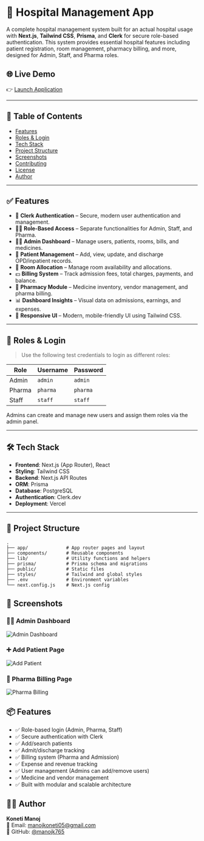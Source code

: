 # 🏥 Hospital Management App

A complete hospital management system built for an actual hospital usage with **Next.js**, **Tailwind CSS**, **Prisma**, and **Clerk** for secure role-based authentication. This system provides essential hospital features including patient registration, room management, pharmacy billing, and more, designed for Admin, Staff, and Pharma roles.

## 🌐 Live Demo

👉 [Launch Application](https://hospital-software-nine.vercel.app)

---

## 📌 Table of Contents

- [Features](#-features)
- [Roles & Login](#-roles--login)
- [Tech Stack](#-tech-stack)
- [Project Structure](#-project-structure)
- [Screenshots](#-screenshots)
- [Contributing](#-contributing)
- [License](#-license)
- [Author](#-author)

---

## ✅ Features

- 🔐 **Clerk Authentication** – Secure, modern user authentication and management.
- 🧑‍⚕️ **Role-Based Access** – Separate functionalities for Admin, Staff, and Pharma.
- 👨‍💼 **Admin Dashboard** – Manage users, patients, rooms, bills, and medicines.
- 🏥 **Patient Management** – Add, view, update, and discharge OPD/inpatient records.
- 🚪 **Room Allocation** – Manage room availability and allocations.
- 💵 **Billing System** – Track admission fees, total charges, payments, and balance.
- 💊 **Pharmacy Module** – Medicine inventory, vendor management, and pharma billing.
- 📊 **Dashboard Insights** – Visual data on admissions, earnings, and expenses.
- 💅 **Responsive UI** – Modern, mobile-friendly UI using Tailwind CSS.

---

## 🔐 Roles & Login

> Use the following test credentials to login as different roles:

| Role     | Username | Password |
|----------|----------|----------|
| Admin    | `admin`  | `admin`  |
| Pharma   | `pharma` | `pharma` |
| Staff    | `staff`  | `staff`  |

Admins can create and manage new users and assign them roles via the admin panel.

---

## 🛠 Tech Stack

- **Frontend**: Next.js (App Router), React
- **Styling**: Tailwind CSS
- **Backend**: Next.js API Routes
- **ORM**: Prisma
- **Database**: PostgreSQL
- **Authentication**: Clerk.dev
- **Deployment**: Vercel

---

## 📂 Project Structure


```
.
├── app/              # App router pages and layout
├── components/       # Reusable components
├── lib/              # Utility functions and helpers
├── prisma/           # Prisma schema and migrations
├── public/           # Static files
├── styles/           # Tailwind and global styles
├── .env              # Environment variables
└── next.config.js    # Next.js config

```

## 📸 Screenshots

### 🧑‍💼 Admin Dashboard
![Admin Dashboard](https://github.com/manojk765/HospitalManagementApp/assets/your-image-path/admin-dashboard.png)

### ➕ Add Patient Page
![Add Patient](https://github.com/manojk765/HospitalManagementApp/assets/your-image-path/add-patient.png)

### 💊 Pharma Billing Page
![Pharma Billing](https://github.com/manojk765/HospitalManagementApp/assets/your-image-path/pharma-billing.png)

## 📦 Features

- ✅ Role-based login (Admin, Pharma, Staff)
- ✅ Secure authentication with Clerk
- ✅ Add/search patients
- ✅ Admit/discharge tracking
- ✅ Billing system (Pharma and Admission)
- ✅ Expense and revenue tracking
- ✅ User management (Admins can add/remove users)
- ✅ Medicine and vendor management
- ✅ Built with modular and scalable architecture

## 👨‍💻 Author

**Koneti Manoj**  
📧 Email: manojkoneti05@gmail.com  
🔗 GitHub: [@manojk765](https://github.com/manojk765)
